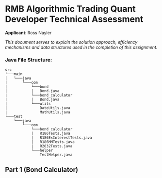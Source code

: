 # RMB Algorithmic Trading Quant Developer Technical Assessment

**Applicant**: Ross Nayler

*This document serves to explain the solution approach, efficiency mechanisms and data structures used in the completion of this assignment.*

### Java File Structure:

```
src
└───main
│   └───java
|       └───com
|           └───bond
|           |   Bond.java
|           └───bond_calculator
|           |   Bond.java
|           └───utils
|               DateUtils.java
|               MathUtils.java
└───test
    └───java
        └───com
            └───bond_calculator
            |   R186Tests.java
            |   R186ExInterestTests.java
            |   R186MMTests.java
            |   R2032Tests.java
            └───helper
                TestHelper.java

```
## Part 1 (Bond Calculator)

